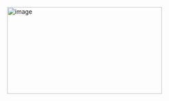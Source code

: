 <img width="360" height="202" alt="image" src="https://github.com/user-attachments/assets/956e4fb2-43fa-4ebc-af71-b30c80092b12" />
